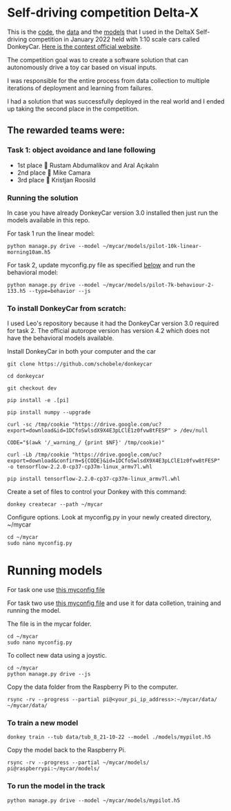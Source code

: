 # Self-driving competition Delta-X

This is the [code](./code), the [data](./data) and the [models](./models) that I used in the DeltaX Self-driving competition in January 2022 held with 1:10 scale cars called DonkeyCar. [Here is the contest official website](https://courses.cs.ut.ee/t/DeltaXSelfDriving/).

The competition goal was to create a software solution that can autonomously drive a toy car based on visual inputs.

I was responsible for the entire process from data collection to multiple iterations of deployment and learning from failures.

I had a solution that was successfully deployed in the real world and I ended up taking the second place in the competition. 

## The rewarded teams were:

### Task 1: object avoidance and lane following
* 1st place 🥇 Rustam Abdumalikov and Aral Açıkalın
* 2nd place 🥈 Mike Camara
* 3rd place 🥉 Kristjan Roosild 

### Running the solution

In case you have already DonkeyCar version 3.0 installed then just run the models available in this repo.

For task 1 run the linear model:

````
python manage.py drive --model ~/mycar/models/pilot-10k-linear-morning10am.h5
````

For task 2, update myconfig.py file as specified [below](#running-models) and run the behavioral model:

````
python manage.py drive --model ~/mycar/models/pilot-7k-behaviour-2-133.h5 --type=behavior --js
````

### To install DonkeyCar from scratch:

I used Leo's repository because it had the DonkeyCar version 3.0 required for task 2. The official autorope version has version 4.2 which does not have the behavioral models available. 

Install DonkeyCar in both your computer and the car

````
git clone https://github.com/schobele/donkeycar
````

````
cd donkeycar
````

````
git checkout dev
````

````
pip install -e .[pi]
````

````
pip install numpy --upgrade
````

````
curl -sc /tmp/cookie "https://drive.google.com/uc?export=download&id=1DCfoSwlsdX9X4E3pLClE1z0fvw8tFESP" > /dev/null
````

````
CODE="$(awk '/_warning_/ {print $NF}' /tmp/cookie)"
````
````
curl -Lb /tmp/cookie "https://drive.google.com/uc?export=download&confirm=${CODE}&id=1DCfoSwlsdX9X4E3pLClE1z0fvw8tFESP" -o tensorflow-2.2.0-cp37-cp37m-linux_armv7l.whl
````

````
pip install tensorflow-2.2.0-cp37-cp37m-linux_armv7l.whl
````

Create a set of files to control your Donkey with this command:

````
donkey createcar --path ~/mycar
````

Configure options. Look at myconfig.py in your newly created directory, ~/mycar

````
cd ~/mycar
sudo nano myconfig.py
````

# Running models

For task one use [this myconfig file](./code/task-1/myconfig.py)

For task two use [this myconfig file](./code/task-2/myconfig.py)
and use it for data colletion, training and running the model.

The file is in the mycar folder.


````
cd ~/mycar
sudo nano myconfig.py
````

To collect new data using a joystic.

````
cd ~/mycar
python manage.py drive --js
````

Copy the data folder from the Raspberry Pi to the computer. 

````
rsync -rv --progress --partial pi@<your_pi_ip_address>:~/mycar/data/  ~/mycar/data/
````

### To train a new model

````
donkey train --tub data/tub_8_21-10-22 --model ./models/mypilot.h5
````

Copy the model back to the Raspberry Pi.

````
rsync -rv --progress --partial ~/mycar/models/ pi@raspberrypi:~/mycar/models/
````

### To run the model in the track

````
python manage.py drive --model ~/mycar/models/mypilot.h5
````